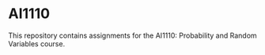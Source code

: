 # AI1110
This repository contains assignments for the AI1110: Probability and Random Variables course.
